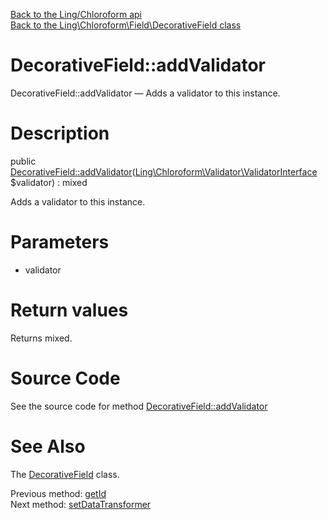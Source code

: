 [Back to the Ling/Chloroform api](https://github.com/lingtalfi/Chloroform/blob/master/doc/api/Ling/Chloroform.md)<br>
[Back to the Ling\Chloroform\Field\DecorativeField class](https://github.com/lingtalfi/Chloroform/blob/master/doc/api/Ling/Chloroform/Field/DecorativeField.md)


DecorativeField::addValidator
================



DecorativeField::addValidator — Adds a validator to this instance.




Description
================


public [DecorativeField::addValidator](https://github.com/lingtalfi/Chloroform/blob/master/doc/api/Ling/Chloroform/Field/DecorativeField/addValidator.md)([Ling\Chloroform\Validator\ValidatorInterface](https://github.com/lingtalfi/Chloroform/blob/master/doc/api/Ling/Chloroform/Validator/ValidatorInterface.md) $validator) : mixed




Adds a validator to this instance.




Parameters
================


- validator

    


Return values
================

Returns mixed.








Source Code
===========
See the source code for method [DecorativeField::addValidator](https://github.com/lingtalfi/Chloroform/blob/master/Field/DecorativeField.php#L82-L85)


See Also
================

The [DecorativeField](https://github.com/lingtalfi/Chloroform/blob/master/doc/api/Ling/Chloroform/Field/DecorativeField.md) class.

Previous method: [getId](https://github.com/lingtalfi/Chloroform/blob/master/doc/api/Ling/Chloroform/Field/DecorativeField/getId.md)<br>Next method: [setDataTransformer](https://github.com/lingtalfi/Chloroform/blob/master/doc/api/Ling/Chloroform/Field/DecorativeField/setDataTransformer.md)<br>

